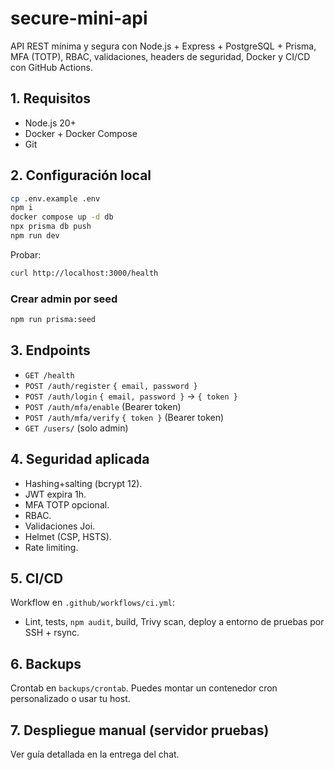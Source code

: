 # secure-mini-api

API REST mínima y segura con Node.js + Express + PostgreSQL + Prisma, MFA (TOTP), RBAC, validaciones, headers de seguridad, Docker y CI/CD con GitHub Actions.

## 1. Requisitos
- Node.js 20+
- Docker + Docker Compose
- Git

## 2. Configuración local
```bash
cp .env.example .env
npm i
docker compose up -d db
npx prisma db push
npm run dev
```
Probar:
```bash
curl http://localhost:3000/health
```

### Crear admin por seed
```bash
npm run prisma:seed
```

## 3. Endpoints
- `GET /health`
- `POST /auth/register` `{ email, password }`
- `POST /auth/login` `{ email, password }` → `{ token }`
- `POST /auth/mfa/enable` (Bearer token)
- `POST /auth/mfa/verify` `{ token }` (Bearer token)
- `GET /users/` (solo admin)

## 4. Seguridad aplicada
- Hashing+salting (bcrypt 12).
- JWT expira 1h.
- MFA TOTP opcional.
- RBAC.
- Validaciones Joi.
- Helmet (CSP, HSTS).
- Rate limiting.

## 5. CI/CD
Workflow en `.github/workflows/ci.yml`:
- Lint, tests, `npm audit`, build, Trivy scan, deploy a entorno de pruebas por SSH + rsync.

## 6. Backups
Crontab en `backups/crontab`. Puedes montar un contenedor cron personalizado o usar tu host.

## 7. Despliegue manual (servidor pruebas)
Ver guía detallada en la entrega del chat.
